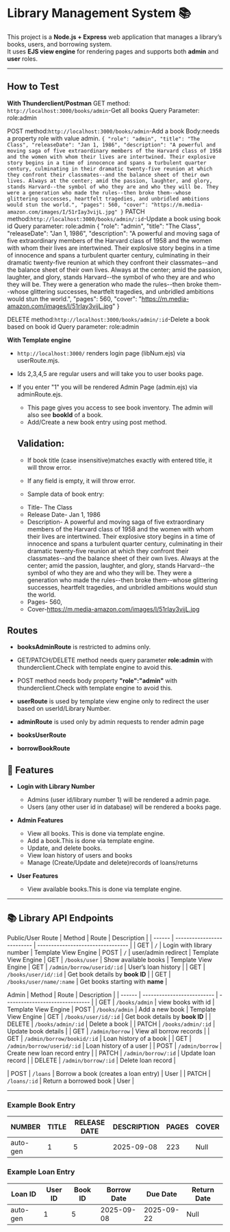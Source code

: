# Library Management System 📚

This project is a **Node.js + Express** web application that manages a library’s books, users, and borrowing system.  
It uses **EJS view engine** for rendering pages and supports both **admin** and **user** roles.

---
## How to Test
**With Thunderclient/Postman**
GET method: `http://localhost:3000/books/admin`-Get all books
Query Parameter: role:admin

POST method:`http://localhost:3000/books/admin`-Add a book
Body:needs a property role with value admin.
`{
     "role": "admin",
     "title": "The Class",
     "releaseDate": "Jan 1, 1986",
     "description": "A powerful and moving saga of five extraordinary members of the Harvard class of 1958 and the women with whom their lives are intertwined. Their explosive story begins in a time of innocence and spans a turbulent quarter century, culminating in their dramatic twenty-five reunion at which they confront their classmates--and the balance sheet of their own lives. Always at the center; amid the passion, laughter, and glory, stands Harvard--the symbol of who they are and who they will be. They were a generation who made the rules--then broke them--whose glittering successes, heartfelt tragedies, and unbridled ambitions would stun the world.",
     "pages": 560,
     "cover": "https://m.media-amazon.com/images/I/51rIay3vijL.jpg"
    }`
PATCH method:`http://localhost:3000/books/admin/:id`-Update a book using book id
Query parameter: role:admin
{
     "role": "admin",
     "title": "The Class",
     "releaseDate": "Jan 1, 1986",
     "description": "A powerful and moving saga of five extraordinary members of the Harvard class of 1958 and the women with whom their lives are intertwined. Their explosive story begins in a time of innocence and spans a turbulent quarter century, culminating in their dramatic twenty-five reunion at which they confront their classmates--and the balance sheet of their own lives. Always at the center; amid the passion, laughter, and glory, stands Harvard--the symbol of who they are and who they will be. They were a generation who made the rules--then broke them--whose glittering successes, heartfelt tragedies, and unbridled ambitions would stun the world.",
     "pages": 560,
     "cover": "https://m.media-amazon.com/images/I/51rIay3vijL.jpg"
    }

DELETE method:`http://localhost:3000/books/admin/:id`-Delete a book based on book id
Query parameter: role:admin


**With Template engine**
- `http://localhost:3000/` renders login page (libNum.ejs) via userRoute.mjs. 
- Ids 2,3,4,5 are regular users and will take you to user books page.
- If you enter "1" you will be rendered Admin Page (admin.ejs) via adminRoute.ejs.

    - This page gives you access to see book inventory. The admin will also see **bookId** of a book.
    - Add/Create a new book entry using post method.
    ## Validation: 
    - If book title (case insensitive)matches exactly with entered title, it will throw error.
    - If any field is empty, it will throw error.

    - Sample data of book entry:

    * Title- The Class
    * Release Date- Jan 1, 1986
    * Description- A powerful and moving saga of five extraordinary members of the Harvard class of 1958 and the women with whom their lives are intertwined. Their explosive story begins in a time of innocence and spans a turbulent quarter century, culminating in their dramatic twenty-five reunion at which they confront their classmates--and the balance sheet of their own lives. Always at the center; amid the passion, laughter, and glory, stands Harvard--the symbol of who they are and who they will be. They were a generation who made the rules--then broke them--whose glittering successes, heartfelt tragedies, and unbridled ambitions would stun the world.
    * Pages- 560,
    * Cover-https://m.media-amazon.com/images/I/51rIay3vijL.jpg



## Routes
- **booksAdminRoute** is restricted to admins only.
- GET/PATCH/DELETE method needs query parameter **role:admin** with thunderclient.Check with template engine to avoid this.
- POST method needs body property **"role":"admin"** with thunderclient.Check with template engine to avoid this.

- **userRoute** is used by template view engine only to redirect the user based on userId/Library Number.
- **adminRoute** is used only by admin requests to render admin page
- **booksUserRoute**
- **borrowBookRoute**

## 🚀 Features

- **Login with Library Number**  
  - Admins (user id/library number 1) will be rendered a admin page. 
  - Users (any other user id in database) will be rendered a books page.  

- **Admin Features**
  - View all books. This is done via template engine.
  - Add a book.This is done via template engine.
  - Update, and delete books.
  - View loan history of users and books
  - Manage (Create/Update and delete)records of loans/returns 

- **User Features**
  - View available books.This is done via template engine.
  
---

## 📚 Library API Endpoints


Public/User Route
| Method | Route                      | Description                       |
| ------ | -------------------------- | --------------------------------- |
| GET    | `/`                        | Login with library number         | Template View Engine
| POST   | `/`                        | user/admin redirect               | Template View Engine
| GET    | `/books/user`              | Show available books              | Template View Engine
| GET    | `/admin/borrow/userid/:id` | User’s loan history               |
| GET    | `/books/user/id/:id`       | Get book details by **book ID**   | 
| GET    | `/books/user/name/:name`   |  Get books starting with **name** |  

Admin
| Method | Route                      | Description                     |
| ------ | -------------------------- | ------------------------------- |
| GET    | `/books/admin`             | view books with id              | Template View Engine
| POST   | `/books/admin`             | Add a new book                  | Template View Engine
| GET    | `/books/user/id/:id`       | Get book details by **book ID** | 
| DELETE | `/books/admin/:id`         | Delete a book                   |
| PATCH  | `/books/admin/:id`         | Update book details             |
| GET    | `/admin/borrow`            | View all borrow records         |
| GET    | `/admin/borrow/bookid/:id` | Loan history of a book          |
| GET    | `/admin/borrow/userid/:id` | Loan history of a user          |
| POST   | `/admin/borrow`            | Create new loan record entry    |
| PATCH  | `/admin/borrow/:id`        | Update loan record              |
| DELETE | `/admin/borrow/:id`        | Delete loan record              |

| POST   | `/loans`                | Borrow a book (creates a loan entry)          | User        |
| PATCH  | `/loans/:id`            | Return a borrowed book                        | User        |

---
### Example Book Entry
| NUMBER | TITLE   | RELEASE DATE | DESCRIPTION| PAGES   | COVER |
|---------|---------|---------     |-------------|------------|-------------|
| auto-gen| 1       | 5            | 2025-09-08  | 223    | Null        |

### Example Loan Entry
| Loan ID | User ID | Book ID | Borrow Date | Due Date   | Return Date |
|---------|---------|---------|-------------|------------|-------------|
| auto-gen| 1       | 5       | 2025-09-08  | 2025-09-22 | Null        |




